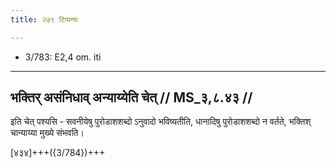 ```yaml
---
title: २७९ टिप्पन्यः

---
```

- 3/783: E2,4 om. iti

____________________________________________


## भक्तिर् असंनिधाव् अन्याय्येति चेत् // MS_३,८.४३ //

इति चेत् पश्यसि - सवनीयेषु पुरोडाशशब्दो ऽनुवादो भविष्यतीति, धानादिषु पुरोडाशशब्दो न वर्तते, भक्तिश् चान्याय्या मुख्ये संभवति।

[४३४]+++({3/784})+++
